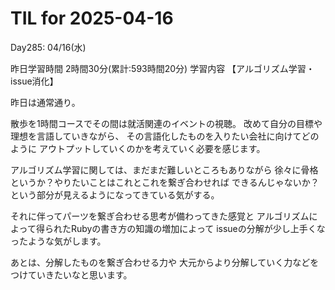 # TIL for 2025-04-16
Day285: 04/16(水)

昨日学習時間 2時間30分(累計:593時間20分)
学習内容 【アルゴリズム学習・issue消化】

昨日は通常通り。

散歩を1時間コースでその間は就活関連のイベントの視聴。
改めて自分の目標や理想を言語していきながら、
その言語化したものを入りたい会社に向けてどのように
アウトプットしていくのかを考えていく必要を感じます。

アルゴリズム学習に関しては、まだまだ難しいところもありながら
徐々に骨格というか？やりたいことはこれとこれを繋ぎ合わせれば
できるんじゃないか？
という部分が見えるようになってきている気がする。

それに伴ってパーツを繋ぎ合わせる思考が備わってきた感覚と
アルゴリズムによって得られたRubyの書き方の知識の増加によって
issueの分解が少し上手くなったような気がします。

あとは、分解したものを繋ぎ合わせる力や
大元からより分解していく力などをつけていきたいなと思います。
